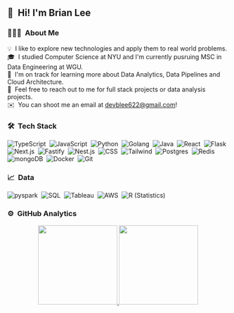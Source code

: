 ## 👋 &nbsp;Hi! I'm Brian Lee

### 👨🏻‍💻 &nbsp;About Me

💡 &nbsp;I like to explore new technologies and apply them to real world problems.\
🎓 &nbsp;I studied Computer Science at NYU and I'm currently pusruing MSC in Data Engineering at WGU.\
🌱 &nbsp;I'm on track for learning more about Data Analytics, Data Pipelines and Cloud Architecture.\
💬 &nbsp;Feel free to reach out to me for full stack projects or data analysis projects.\
✉️ &nbsp;You can shoot me an email at devblee622@gmail.com!

### 🛠 &nbsp;Tech Stack

![TypeScript](https://img.shields.io/badge/-TypeScript-05122A?style=flat&logo=typescript)&nbsp;
![JavaScript](https://img.shields.io/badge/-JavaScript-05122A?style=flat&logo=javascript)&nbsp;
![Python](https://img.shields.io/badge/-Python-05122A?style=flat&logo=python)&nbsp;
![Golang](https://img.shields.io/badge/-Golang-05122A?style=flat&logo=Go)&nbsp;
![Java](https://img.shields.io/badge/-Java-05122A?style=flat&logo=Java&logoColor=FFA518)&nbsp;
![React](https://img.shields.io/badge/-React-05122A?style=flat&logo=react)&nbsp;
![Flask](https://img.shields.io/badge/-Flask-05122A?style=flat&logo=flask)&nbsp;
![Next.js](https://img.shields.io/badge/-Next.js-05122A?style=flat&logo=next.js)&nbsp;
![Fastify](https://img.shields.io/badge/-Fastify-05122A?style=flat&logo=fastify)&nbsp;
![Nest.js](https://img.shields.io/badge/-Nest.js-05122A?style=flat&logo=NestJS)&nbsp;
![CSS](https://img.shields.io/badge/-CSS-05122A?style=flat&logo=CSS3&logoColor=1572B6)&nbsp;
![Tailwind](https://img.shields.io/badge/-Tailwind-05122A?style=flat&logo=tailwindCSS&logoColor=1572B6)&nbsp;
![Postgres](https://img.shields.io/badge/-Postgres-05122A?style=flat&logo=postgresql)&nbsp;
![Redis](https://img.shields.io/badge/-Redis-05122A?style=flat&logo=redis)&nbsp;
![mongoDB](https://img.shields.io/badge/-MongoDB-05122A?style=flat&logo=mongodb)&nbsp;
![Docker](https://img.shields.io/badge/-Docker-05122A?style=flat&logo=docker)&nbsp;
![Git](https://img.shields.io/badge/-Git-05122A?style=flat&logo=git)&nbsp;

### 📈 &nbsp;Data
![pyspark](https://img.shields.io/badge/-PySpark-05122A?style=flat&logo=apache-spark&logoColor=1572B6)&nbsp;
![SQL](https://img.shields.io/badge/-SQL-05122A?style=flat&logo=SQL&logoColor=1572B6)&nbsp;
![Tableau](https://img.shields.io/badge/-Tableau-05122A?style=flat&logo=tableau)&nbsp;
![AWS](https://img.shields.io/badge/-AWS-05122A?style=flat&logo=Amazon-Web-Services)&nbsp;
![R (Statistics)](https://img.shields.io/badge/-R-05122A?style=flat&logo=R&logoColor=276DC3)&nbsp;

### ⚙️ &nbsp;GitHub Analytics

<p align="center">
<a href="https://github.com/shl622">
  <img height="180em" src="https://github-readme-stats-eight-theta.vercel.app/api?username=shl622&show_icons=true&theme=algolia&include_all_commits=true&count_private=true"/>
  <img height="180em" src="https://github-readme-stats-eight-theta.vercel.app/api/top-langs/?username=shl622&layout=compact&langs_count=8&theme=algolia"/>
</a>
</p>

